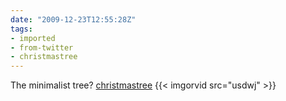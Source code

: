 ```yaml
---
date: "2009-12-23T12:55:28Z"
tags:
- imported
- from-twitter
- christmastree
---
```

The minimalist tree? [christmastree](/tags/christmastree) {{< imgorvid src="usdwj" >}}

